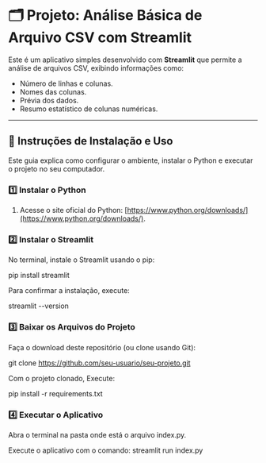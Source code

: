 # 🗂️ Projeto: Análise Básica de Arquivo CSV com Streamlit

Este é um aplicativo simples desenvolvido com **Streamlit** que permite a análise de arquivos CSV, exibindo informações como:

- Número de linhas e colunas.
- Nomes das colunas.
- Prévia dos dados.
- Resumo estatístico de colunas numéricas.

---

## 🚀 Instruções de Instalação e Uso

Este guia explica como configurar o ambiente, instalar o Python e executar o projeto no seu computador.

### 1️⃣ Instalar o Python

1. Acesse o site oficial do Python: [https://www.python.org/downloads/](https://www.python.org/downloads/).

### 2️⃣ Instalar o Streamlit
No terminal, instale o Streamlit usando o pip:

pip install streamlit

Para confirmar a instalação, execute:

streamlit --version

### 3️⃣ Baixar os Arquivos do Projeto
Faça o download deste repositório (ou clone usando Git):

git clone https://github.com/seu-usuario/seu-projeto.git

Com o projeto clonado, Execute:

pip install -r requirements.txt

### 4️⃣ Executar o Aplicativo

Abra o terminal na pasta onde está o arquivo index.py.

Execute o aplicativo com o comando:
streamlit run index.py
